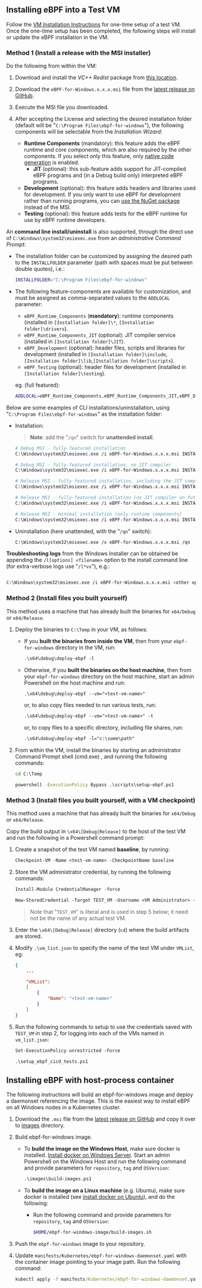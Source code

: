 ## Installing eBPF into a Test VM

Follow the [VM Installation Instructions](vm-setup.md) for one-time setup of a test VM.
Once the one-time setup has been completed, the following steps will
install or update the eBPF installation in the VM.

### Method 1 (Install a release with the MSI installer)

Do the following from within the VM:

1. Download and install the *VC++ Redist* package from [this location](https://aka.ms/vs/17/release/vc_redist.x64.exe).
1. Download the `eBPF-for-Windows.x.x.x.msi` file from the [latest release on GitHub](https://github.com/microsoft/ebpf-for-windows/releases).
1. Execute the MSI file you downloaded.
1. After accepting the License and selecting the desired installation folder (default will be "`C:\Program Files\ebpf-for-windows`"), the following components will be selectable from the *Installation Wizard*:

    * **Runtime Components** (mandatory): this feature adds the eBPF runtime and core components, which are also required by the other components. If you select only this
      feature, only [native code generation](NativeCodeGeneration.md) is enabled.
        * **JIT** (optional): this sub-feature adds support for JIT-compiled eBPF programs and (in a Debug build only) interpreted eBPF programs.
    * **Development** (optional): this feature adds headers and libraries used for development. If you only want to use eBPF for development
      rather than running programs, you can [use the NuGet package](GettingStarted.md#using-ebpf-in-development)
      instead of the MSI.
    * **Testing** (optional): this feature adds tests for the eBPF runtime for use by eBPF runtime developers.

An **command line install/uninstall** is also supported, through the direct use of `C:\Windows\system32\msiexec.exe` from an *administrative Command Prompt*:

- The installation folder can be customized by assigning the desired path to the `INSTALLFOLDER` parameter (path with spaces must be put between double quotes), i.e.:
    ```bash
    INSTALLFOLDER="C:\Program Files\ebpf-for-windows"
    ```

- The following feature-components are available for customization, and must be assigned as comma-separated values to the `ADDLOCAL` parameter:

    - `eBPF_Runtime_Components` (**mandatory**): runtime components (installed in `[Installation folder]\*`, `[Installation folder]\drivers`).
    - `eBPF_Runtime_Components_JIT` (optional): JIT compiler service (installed in `[Installation folder]\JIT`).
    - `eBPF_Development` (optional): header files, scripts and libraries for development (installed in `[Installation folder]\include`,`[Installation folder]\lib`,`[Installation folder]\scripts`).
    - `eBPF_Testing` (optional): header files for development (installed in `[Installation folder]\testing`).

    eg. (full featured):

    ```bash
    ADDLOCAL=eBPF_Runtime_Components,eBPF_Runtime_Components_JIT,eBPF_Development,eBPF_Testing
    ```


Below are some examples of CLI installations/uninstallation, using "`C:\Program Files\ebpf-for-windows`" as the installation folder:

* Installation:
    > **Note**: add the "`/qn`" switch for **unattended install**.

    ```bash
    # Debug MSI - fully-featured installation
    C:\Windows\system32\msiexec.exe /i eBPF-for-Windows.x.x.x.msi INSTALLFOLDER="C:\Program Files\ebpf-for-windows" ADDLOCAL=eBPF_Runtime_Components,eBPF_Runtime_Components_JIT,eBPF_Development,eBPF_Testing

    # Debug MSI - fully-featured installation, no JIT compiler
    C:\Windows\system32\msiexec.exe /i eBPF-for-Windows.x.x.x.msi INSTALLFOLDER="C:\Program Files\ebpf-for-windows" ADDLOCAL=eBPF_Runtime_Components,eBPF_Development,eBPF_Testing

    # Release MSI - fully-featured installation, including the JIT compiler (available on pre-release versions only)
    C:\Windows\system32\msiexec.exe /i eBPF-for-Windows.x.x.x.msi INSTALLFOLDER="C:\Program Files\ebpf-for-windows" ADDLOCAL=eBPF_Runtime_Components,eBPF_Runtime_Components_JIT,eBPF_Development,eBPF_Testing

    # Release MSI - fully-featured installation (no JIT compiler on future post-release versions)
    C:\Windows\system32\msiexec.exe /i eBPF-for-Windows.x.x.x.msi INSTALLFOLDER="C:\Program Files\ebpf-for-windows" ADDLOCAL=eBPF_Runtime_Components,eBPF_Development,eBPF_Testing

    # Release MSI - minimal installation (only runtime components)
    C:\Windows\system32\msiexec.exe /i eBPF-for-Windows.x.x.x.msi INSTALLFOLDER="C:\Program Files\ebpf-for-windows" ADDLOCAL=eBPF_Runtime_Components
    ```

* Uninstallation (here unattended, with the "`/qn`" switch):

    ```bash
    C:\Windows\system32\msiexec.exe /x eBPF-for-Windows.x.x.x.msi /qn
    ```

**Troubleshooting logs** from the Windows Installer can be obtained be appending the `/l[options] <filename>` option to the install command line (for extra-verbose logs use "`/l*vx`"), e.g.:

```bash

C:\Windows\system32\msiexec.exe /i eBPF-for-Windows.x.x.x.msi <other options> /l*vx c:\installer-log.txt

```

### Method 2 (Install files you built yourself)
This method uses a machine that
has already built the binaries for `x64/Debug` or `x64/Release`.

1. Deploy the binaries to `C:\Temp` in your VM, as follows:

    - If you **built the binaries from inside the VM**, then from your `ebpf-for-windows` directory in the VM, run:

        ```ps
        .\x64\debug\deploy-ebpf -l
        ```
    - Otherwise, if you **built the binaries on the host machine**, then from your `ebpf-for-windows`
        directory on the host machine, start an admin Powershell on the host machine and run:

        ```ps
        .\x64\debug\deploy-ebpf --vm="<test-vm-name>"
        ```
        or, to also copy files needed to run various tests, run:
        ```ps
        .\x64\debug\deploy-ebpf --vm="<test-vm-name>" -t
        ```
        or, to copy files to a specific directory, including file shares, run:
        ```ps
        .\x64\debug\deploy-ebpf -l="c:\some\path"
        ```

2. From within the VM, install the binaries by starting an administrator Command Prompt shell (cmd.exe)
, and running the following commands:

   ```cmd
   cd C:\Temp

   powershell -ExecutionPolicy Bypass .\scripts\setup-ebpf.ps1
   ```
### Method 3 (Install files you built yourself, with a VM checkpoint)
This method uses a machine that
has already built the binaries for `x64/Debug` or `x64/Release`.

Copy the build output in `\x64\[Debug|Release]` to the host of the test VM and run the following in a Powershell
command prompt:
1. Create a snapshot of the test VM named **baseline**, by running:

    ```ps
    Checkpoint-VM -Name <test-vm-name> -CheckpointName baseline
    ```
1. Store the VM administrator credential, by running the following commands:
   ```ps
   Install-Module CredentialManager -force
   ```
   ```ps
   New-StoredCredential -Target TEST_VM -Username <VM Administrator> -Password <VM Administrator account password> -Persist LocalMachine
   ```
   > Note that "`TEST_VM`" is literal and is used in step 5 below; it need not be the name of any actual test VM.
1. Enter the `\x64\[Debug|Release]` directory (`cd`) where the build artifacts are stored.
1. Modify `.\vm_list.json` to specify the name of the test VM under `VMList`, eg:

    ```json
    {
        ...

        "VMList":
        [
            {
                "Name": "<test-vm-name>"
            }
        ]
    }
    ```
1. Run the following commands to setup to use the credentials saved with `TEST_VM` in step 2,
 for logging into each of the VMs named in `vm_list.json`:
    ```ps
    Set-ExecutionPolicy unrestricted -Force
    ```
    ```ps
    .\setup_ebpf_cicd_tests.ps1
    ```

## Installing eBPF with host-process container

The following instructions will build an ebpf-for-windows image and deploy a daemonset referencing the image. This is the easiest way
to install eBPF on all Windows nodes in a Kubernetes cluster.

1. Download the `.msi` file from the [latest release on GitHub](https://github.com/microsoft/ebpf-for-windows/releases) and copy it over to [images](../images) directory.


2. Build ebpf-for-windows image.

    * To **build the image on the Windows Host**, make sure docker is installed. [Install docker on Windows Server](https://docs.microsoft.com/en-us/virtualization/windowscontainers/quick-start/set-up-environment?tabs=Windows-Server/).
Start an admin Powershell on the Windows Host and run the following command and provide parameters for `repository`, `tag` and `OSVersion`:

        ```ps
        .\images\build-images.ps1
        ````

    * To **build the image on a Linux machine** (e.g. Ubuntu), make sure docker is installed (see [install docker on Ubuntu](https://docs.docker.com/engine/install/ubuntu/)), and do the following:

      - Run the following command and provide parameters for `repository`, `tag` and `OSVersion`:
          ```bash
          $HOME/ebpf-for-windows-image/build-images.sh
          ````

3. Push the `ebpf-for-windows` image to your repository.

4. Update `manifests/Kubernetes/ebpf-for-windows-daemonset.yaml` with the container image pointing to your image path. Run the following command:
    ```cmd
    kubectl apply -f manifests/Kubernetes/ebpf-for-windows-daemonset.yaml
    ```
